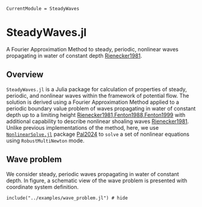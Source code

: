 ```@meta
CurrentModule = SteadyWaves
```

# SteadyWaves.jl

A Fourier Approximation Method to steady, periodic, nonlinear waves propagating in water of constant depth [Rienecker1981](@cite).


## Overview

`SteadyWaves.jl` is a Julia package for calculation of properties of steady, periodic, and nonlinear waves within the framework of potential flow. The solution is derived using a Fourier Approximation Method applied to a periodic boundary value problem of waves propagating in water of constant depth up to a limiting height [Rienecker1981,Fenton1988,Fenton1999](@cite) with additional capability to describe nonlinear shoaling waves [Rienecker1981](@cite). Unlike previous implementations of the method, here, we use [`NonlinearSolve.jl`](https://github.com/SciML/NonlinearSolve.jl) package [Pal2024](@cite) to `solve` a set of nonlinear equations using `RobustMultiNewton` mode.

## Wave problem

We consider steady, periodic waves propagating in water of constant depth. In figure, a schematic view of the wave problem is presented with coordinate system definition.

```@example
include("../examples/wave_problem.jl") # hide
```